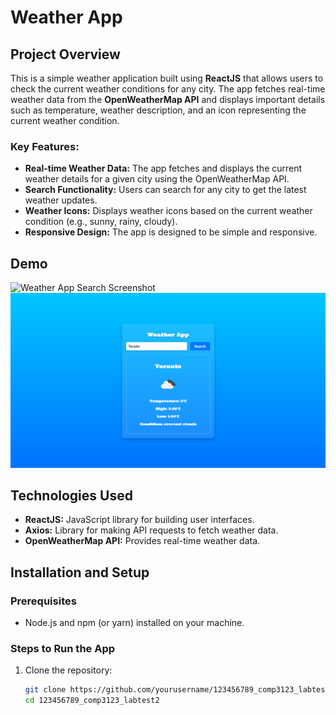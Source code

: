 # Weather App

## Project Overview
This is a simple weather application built using **ReactJS** that allows users to check the current weather conditions for any city. The app fetches real-time weather data from the **OpenWeatherMap API** and displays important details such as temperature, weather description, and an icon representing the current weather condition.

### Key Features:
- **Real-time Weather Data:** The app fetches and displays the current weather details for a given city using the OpenWeatherMap API.
- **Search Functionality:** Users can search for any city to get the latest weather updates.
- **Weather Icons:** Displays weather icons based on the current weather condition (e.g., sunny, rainy, cloudy).
- **Responsive Design:** The app is designed to be simple and responsive.

## Demo
![Weather App Search Screenshot](screenshots/search.png)
![Weather App Toronto Screenshot](screenshots/toronto.png)

## Technologies Used
- **ReactJS:** JavaScript library for building user interfaces.
- **Axios:** Library for making API requests to fetch weather data.
- **OpenWeatherMap API:** Provides real-time weather data.

## Installation and Setup

### Prerequisites
- Node.js and npm (or yarn) installed on your machine.

### Steps to Run the App

1. Clone the repository:
   ```bash
   git clone https://github.com/yourusername/123456789_comp3123_labtest2.git
   cd 123456789_comp3123_labtest2
